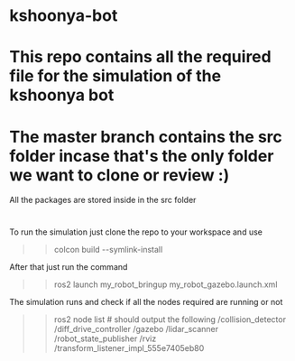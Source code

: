 # kshoonya-bot
# This repo contains all the required file for the simulation of the kshoonya bot
# The master branch contains the src folder incase that's the only folder we want to clone or review :)

All the packages are stored inside in the src folder
#
To run the simulation just clone the repo to your workspace and use 
>> colcon build --symlink-install
>> 
After that just run the command 
>> ros2 launch my_robot_bringup my_robot_gazebo.launch.xml

The simulation runs and check if all the nodes required are running or not
>> ros2 node list # should output the following
>> /collision_detector
/diff_drive_controller
/gazebo
/lidar_scanner
/robot_state_publisher
/rviz
/transform_listener_impl_555e7405eb80
